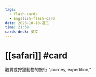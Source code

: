 ```yaml
---
tags:
  - flash-cards
  - Engslish-flash-card
date: 2023-10-18-週三
time: 21:59
cards-deck: 英文
---
```


# [[safari]] #card 
觀賞或狩獵動物的旅行
"journey, expedition,"